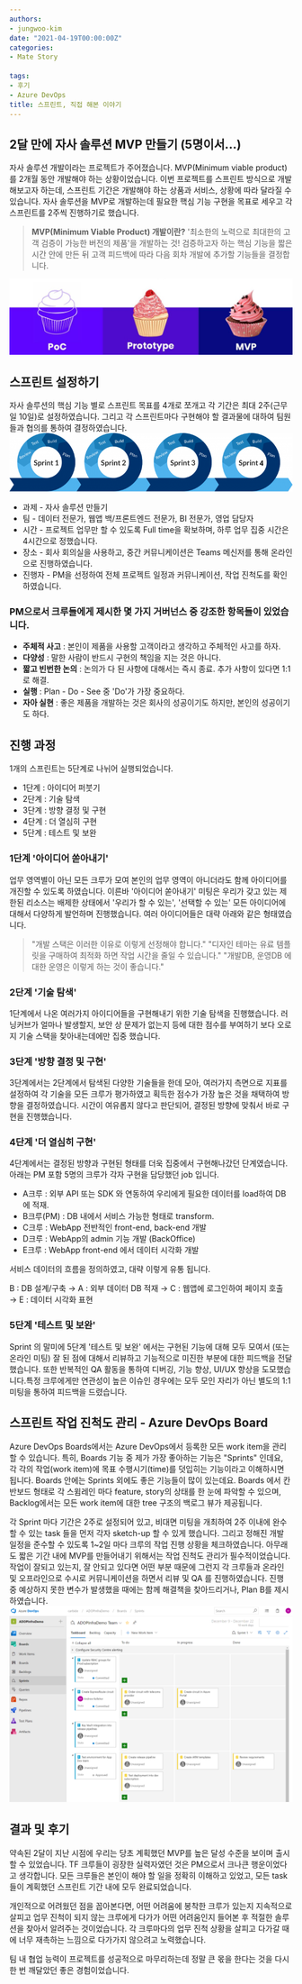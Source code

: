 ```yaml
---
authors:
- jungwoo-kim
date: "2021-04-19T00:00:00Z"
categories:
- Mate Story

tags:
- 후기
- Azure DevOps
title: 스프린트, 직접 해본 이야기
---
```


## 2달 만에 자사 솔루션 MVP 만들기 (5명이서...)
자사 솔루션 개발이라는 프로젝트가 주어졌습니다.
MVP(Minimum viable product)를 2개월 동안 개발해야 하는 상황이었습니다. 이번 프로젝트를 스프린트 방식으로 개발해보고자 하는데, 스프린트 기간은 개발해야 하는 상품과 서비스, 상황에 따라 달라질 수 있습니다. 자사 솔루션을 MVP로 개발하는데 필요한 핵심 기능 구현을 목표로 세우고 각 스프린트를 2주씩 진행하기로 했습니다.

> **MVP(Minimum Viable Product) 개발이란?**
> '최소한의 노력으로 최대한의 고객 검증이 가능한 버전의 제품'을 개발하는 것!
검증하고자 하는 핵심 기능을 짧은 시간 안에 만든 뒤 고객 피드백에 따라 다음 회차 개발에 추가할 기능들을 결정합니다.

![sprint](images/mvp.jpeg)

## 스프린트 설정하기
자사 솔루션의 핵심 기능 별로 스프린트 목표를 4개로 쪼개고 각 기간은 최대 2주(근무일 10일)로 설정하였습니다. 그리고 각 스프린트마다 구현해야 할 결과물에 대하여 팀원들과 협의를 통하여 결정하였습니다.
![sprint](images/sprint.png)
- 과제 - 자사 솔루션 만들기
- 팀 - 데이터 전문가, 웹앱 백/프론트엔드 전문가, BI 전문가, 영업 담당자
- 시간 - 프로젝트 업무만 할 수 있도록 Full time을 확보하며, 하루 업무 집중 시간은 4시간으로 정했습니다.
- 장소 - 회사 회의실을 사용하고, 중간 커뮤니케이션은 Teams 메신저를 통해 온라인으로 진행하였습니다.
- 진행자 - PM을 선정하여 전체 프로젝트 일정과 커뮤니케이션, 작업 진척도를 확인하였습니다.

### PM으로서 크루들에게 제시한 몇 가지 거버넌스 중 강조한 항목들이 있었습니다.

- **주체적 사고** : 
본인이 제품을 사용할 고객이라고 생각하고 주체적인 사고를 하자.
- **다양성** :
말한 사람이 반드시 구현의 책임을 지는 것은 아니다.
- **짧고 빈번한 논의** :
논의가 다 된 사항에 대해서는 즉시 종료. 추가 사항이 있다면 1:1로 해결.
- **실행** :
Plan - Do - See 중 'Do'가 가장 중요하다.
- **자아 실현** :
좋은 제품을 개발하는 것은 회사의 성공이기도 하지만, 본인의 성공이기도 하다.
## 진행 과정
1개의 스프린트는 5단계로 나뉘어 실행되었습니다.

- 1단계 : 아이디어 퍼붓기
- 2단계 : 기술 탐색
- 3단계 : 방향 결정 및 구현
- 4단계 : 더 열심히 구현
- 5단계 : 테스트 및 보완

### 1단계 '아이디어 쏟아내기'
업무 영역별이 아닌 모든 크루가 모여 본인의 업무 영역이 아니더라도 함께 아이디어를 개진할 수 있도록 하였습니다. 이른바 '아이디어 쏟아내기' 미팅은 우리가 갖고 있는 제한된 리소스는 배제한 상태에서 '우리가 할 수 있는', '선택할 수 있는' 모든 아이디어에 대해서 다양하게 발언하며 진행했습니다. 여러 아이디어들은 대략 아래와 같은 형태였습니다.

>"개발 스택은 이러한 이유로 이렇게 선정해야 합니다."
"디자인 테마는 유료 템플릿을 구매하여 최적화 하면 작업 시간을 줄일 수 있습니다."
"개발DB, 운영DB 에 대한 운영은 이렇게 하는 것이 좋습니다."

### 2단계 '기술 탐색'
1단계에서 나온 여러가지 아이디어들을 구현해내기 위한 기술 탐색을 진행했습니다. 러닝커브가 얼마나 발생할지, 보안 상 문제가 없는지 등에 대한 점수를 부여하기 보다 오로지 기술 스택을 찾아내는데에만 집중 했습니다.

### 3단계 '방향 결정 및 구현'
3단계에서는 2단계에서 탐색된 다양한 기술들을 한데 모아, 여러가지 측면으로 지표를 설정하여 각 기술을 모든 크루가 평가하였고 획득한 점수가 가장 높은 것을 채택하여 방향을 결정하였습니다. 시간이 여유롭지 않다고 판단되어, 결정된 방향에 맞춰서 바로 구현을 진행했습니다.

### 4단계 '더 열심히 구현'
4단계에서는 결정된 방향과 구현된 형태를 더욱 집중에서 구현해나갔던 단계였습니다. 아래는 PM 포함 5명의 크루가 각자 구현을 담당했던 job 입니다.

- A크루 : 외부 API 또는 SDK 와 연동하여 우리에게 필요한 데이터를 load하여 DB에 적재.
- B크루(PM) : DB 내에서 서비스 가능한 형태로 transform.
- C크루 : WebApp 전반적인 front-end, back-end 개발
- D크루 : WebApp의 admin 기능 개발 (BackOffice)
- E크루 : WebApp front-end 에서 데이터 시각화 개발

서비스 데이터의 흐름을 정의하였고, 대략 이렇게 유통 됩니다.

B : DB 설계/구축 → A : 외부 데이터 DB 적재 → C : 웹앱에 로그인하여 페이지 호출 → E : 데이터 시각화 표현

### 5단계 '테스트 및 보완'
Sprint 의 말미에 5단계 '테스트 및 보완' 에서는 구현된 기능에 대해 모두 모여서 (또는 온라인 미팅) 잘 된 점에 대해서 리뷰하고 기능적으로 미진한 부분에 대한 피드백을 전달했습니다. 또한 반복적인 QA 활동을 통하여 디버깅, 기능 향상, UI/UX 향상을 도모했습니다.특정 크루에게만 연관성이 높은 이슈인 경우에는 모두 모인 자리가 아닌 별도의 1:1 미팅을 통하여 피드백을 드렸습니다.

## 스프린트 작업 진척도 관리 - Azure DevOps Board
Azure DevOps Boards에서는 Azure DevOps에서 등록한 모든 work item을 관리할 수 있습니다.
특히, Boards 기능 중 제가 가장 좋아하는 기능은 "Sprints" 인데요, 각 각의 작업(work item)에 목표 수행시기(time)를 덧입히는 기능이라고 이해하시면 됩니다. Boards 안에는 Sprints 외에도 좋은 기능들이 많이 있는데요. Boards 에서 칸반보드 형태로 각 스윔레인 마다 feature, story의 상태를 한 눈에 파악할 수 있으며, Backlog에서는 모든 work item에 대한 tree 구조의 백로그 뷰가 제공됩니다.

각 Sprint 마다 기간은 2주로 설정되어 있고, 비대면 미팅을 개최하여 2주 이내에 완수할 수 있는 task 들을 먼저 각자 sketch-up 할 수 있게 했습니다. 그리고 정해진 개발 일정을 준수할 수 있도록 1~2일 마다 크루의 작업 진행 상황을 체크하였습니다. 아무래도 짧은 기간 내에 MVP를 만들어내기 위해서는 작업 진척도 관리가 필수적이었습니다. 작업이 잘되고 있는지, 잘 안되고 있다면 어떤 부분 때문에 그런지 각 크루들과 온라인 및 오프라인으로 수시로 커뮤니케이션을 하면서 리뷰 및 QA 를 진행하였습니다. 진행 중 예상하지 못한 변수가 발생했을 때에는 함께 해결책을 찾아드리거나, Plan B를 제시하였습니다.
![sprint](images/azureboards.png)

## 결과 및 후기
약속된 2달이 지난 시점에 우리는 당초 계획했던 MVP를 높은 달성 수준을 보이며 출시할 수 있었습니다.
TF 크루들이 굉장한 실력자였던 것은 PM으로서 크나큰 행운이었다고 생각합니다. 모든 크루들은 본인이 해야 할 일을 정확히 이해하고 있었고, 모든 task들이 계획했던 스프린트 기간 내에 모두 완료되었습니다.

개인적으로 어려웠던 점을 꼽아본다면, 어떤 어려움에 봉착한 크루가 있는지 지속적으로 살피고 업무 진척이 되지 않는 크루에게 다가가 어떤 어려움인지 들어본 후 적절한 솔루션을 찾아서 알려주는 것이었습니다. 각 크루마다의 업무 진척 상황을 살피고 다가갈 때에 너무 재촉하는 느낌으로 다가가지 않으려고 노력했습니다.

팀 내 협업 능력이 프로젝트를 성공적으로 마무리하는데 정말 큰 몫을 한다는 것을 다시 한 번 깨달았던 좋은 경험이었습니다.